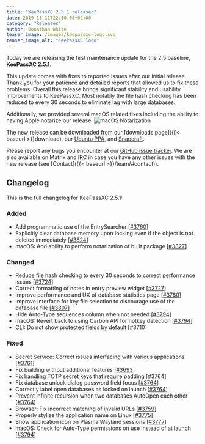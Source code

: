 ```yaml
---
title: "KeePassXC 2.5.1 released"
date: 2019-11-11T22:10:00+02:00
category: "Releases"
author: Jonathan White
teaser_image: /images/keepassxc-logo.svg
teaser_image_alt: "KeePassXC logo"
---
```


Today we are releasing the first maintenance update for the 2.5 baseline, **KeePassXC 2.5.1**.

This update comes with fixes to reported issues after our initial release. Thank you for your patience
and detailed reports that allowed us to fix these problems. Overall this release brings significant 
stability and usability improvements to KeePassXC. Most notably the file hash checking has been reduced
to every 30 seconds to eliminate lag with large databases.

<!--more-->

Additionally, we provided several macOS related fixes including the ability to having Apple notarize our release:
<img src="{{< baseurl >}}blog/images/macos_notarization.png" alt="macOS Notarization">

The new release can be downloaded from our
[downloads page]({{< baseurl >}}download), our
[Ubuntu PPA](https://launchpad.net/~phoerious/+archive/ubuntu/keepassxc/),
and [Snapcraft](https://snapcraft.io/keepassxc/).

Please report any bugs you encounter at our [GitHub issue tracker](https://github.com/keepassxreboot/keepassxc/issues).
We are also available on Matrix and IRC in case you have any other issues with the new release
(see [Contact]({{< baseurl >}}/team/#contact)).

## Changelog

This is the full changelog for KeePassXC 2.5.1:

### Added
- Add programmatic use of the EntrySearcher [[#3760](https://github.com/keepassxreboot/keepassxc/pull/3760)]
- Explicitly clear database memory upon locking even if the object is not deleted immediately [[#3824](https://github.com/keepassxreboot/keepassxc/pull/3824)]
- macOS: Add ability to perform notarization of built package [[#3827](https://github.com/keepassxreboot/keepassxc/pull/3827)]

### Changed
- Reduce file hash checking to every 30 seconds to correct performance issues [[#3724](https://github.com/keepassxreboot/keepassxc/pull/3724)]
- Correct formatting of notes in entry preview widget [[#3727](https://github.com/keepassxreboot/keepassxc/pull/3727)]
- Improve performance and UX of database statistics page [[#3780](https://github.com/keepassxreboot/keepassxc/pull/3780)]
- Improve interface for key file selection to discourage use of the database file [[#3807](https://github.com/keepassxreboot/keepassxc/pull/3807)]
- Hide Auto-Type sequences column when not needed [[#3794](https://github.com/keepassxreboot/keepassxc/pull/3794)]
- macOS: Revert back to using Carbon API for hotkey detection [[#3794](https://github.com/keepassxreboot/keepassxc/pull/3794)]
- CLI: Do not show protected fields by default [[#3710](https://github.com/keepassxreboot/keepassxc/pull/3710)]

### Fixed
- Secret Service: Correct issues interfacing with various applications [[#3761](https://github.com/keepassxreboot/keepassxc/pull/3761)]
- Fix building without additional features [[#3693](https://github.com/keepassxreboot/keepassxc/pull/3693)]
- Fix handling TOTP secret keys that require padding [[#3764](https://github.com/keepassxreboot/keepassxc/pull/3764)]
- Fix database unlock dialog password field focus [[#3764](https://github.com/keepassxreboot/keepassxc/pull/3764)]
- Correctly label open databases as locked on launch [[#3764](https://github.com/keepassxreboot/keepassxc/pull/3764)]
- Prevent infinite recursion when two databases AutoOpen each other [[#3764](https://github.com/keepassxreboot/keepassxc/pull/3764)]
- Browser: Fix incorrect matching of invalid URLs [[#3759](https://github.com/keepassxreboot/keepassxc/pull/3759)]
- Properly stylize the application name on Linux [[#3775](https://github.com/keepassxreboot/keepassxc/pull/3775)]
- Show application icon on Plasma Wayland sessions [[#3777](https://github.com/keepassxreboot/keepassxc/pull/3777)]
- macOS: Check for Auto-Type permissions on use instead of at launch [[#3794](https://github.com/keepassxreboot/keepassxc/pull/3794)]
